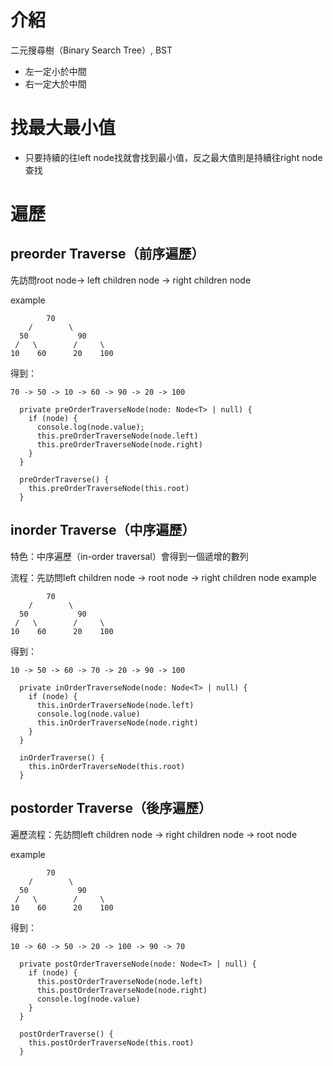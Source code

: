 # 介紹

二元搜尋樹（Binary Search Tree）, BST

- 左一定小於中間
- 右一定大於中間

# 找最大最小值

- 只要持續的往left node找就會找到最小值，反之最大值則是持續往right node查找

# 遍歷

## preorder Traverse（前序遍歷）

先訪問root node-> left children node -> right children node

example
```
        70
    /        \
  50           90
 /   \        /     \
10    60      20    100
```

得到：
```
70 -> 50 -> 10 -> 60 -> 90 -> 20 -> 100
```

```
  private preOrderTraverseNode(node: Node<T> | null) {
    if (node) {
      console.log(node.value);
      this.preOrderTraverseNode(node.left)
      this.preOrderTraverseNode(node.right)
    }
  }

  preOrderTraverse() {
    this.preOrderTraverseNode(this.root)
  }
```

## inorder Traverse（中序遍歷）

特色：中序遍歷（in-order traversal）會得到一個遞增的數列

流程：先訪問left children node -> root node -> right children node
example
```
        70
    /        \
  50           90
 /   \        /     \
10    60      20    100
```

得到：

```
10 -> 50 -> 60 -> 70 -> 20 -> 90 -> 100
```

```
  private inOrderTraverseNode(node: Node<T> | null) {
    if (node) {
      this.inOrderTraverseNode(node.left)
      console.log(node.value)
      this.inOrderTraverseNode(node.right)
    }
  }

  inOrderTraverse() {
    this.inOrderTraverseNode(this.root)
  }
```

## postorder Traverse（後序遍歷）

遍歷流程：先訪問left children node -> right children node -> root node

example
```
        70
    /        \
  50           90
 /   \        /     \
10    60      20    100
```

得到：
```
10 -> 60 -> 50 -> 20 -> 100 -> 90 -> 70
```

```
  private postOrderTraverseNode(node: Node<T> | null) {
    if (node) {
      this.postOrderTraverseNode(node.left)
      this.postOrderTraverseNode(node.right)
      console.log(node.value)
    }
  }

  postOrderTraverse() {
    this.postOrderTraverseNode(this.root)
  }
```
